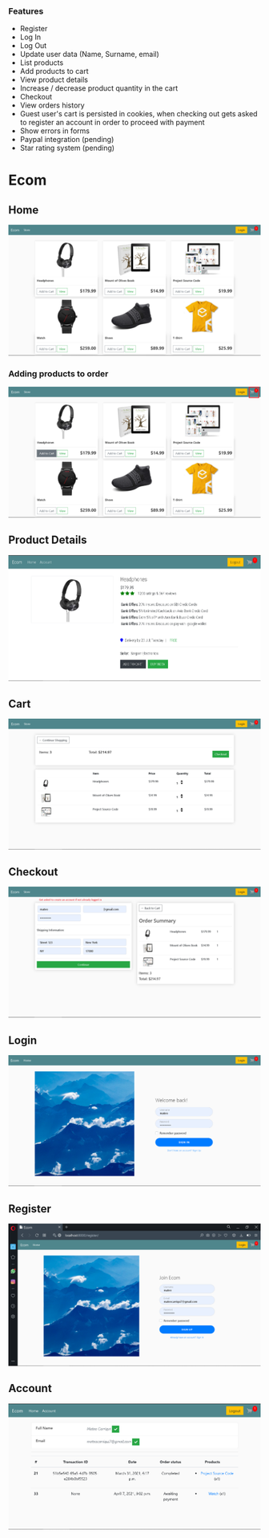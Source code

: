 ### Features

- Register
- Log In
- Log Out
- Update user data (Name, Surname, email)
- List products 
- Add products to cart
- View product details
- Increase / decrease product quantity in the cart
- Checkout
- View orders history
- Guest user's cart is persisted in cookies, when checking out gets asked to register an account in order to proceed with payment
- Show errors in forms
- Paypal integration (pending)
- Star rating system (pending)

# Ecom

## Home
![](https://raw.githubusercontent.com/system32uwu/django-ecommerce/main/screenshots/Store.png)

### Adding products to order
![](https://raw.githubusercontent.com/system32uwu/django-ecommerce/main/screenshots/StoreAddToCartGuest.png)

## Product Details
![](https://raw.githubusercontent.com/system32uwu/django-ecommerce/main/screenshots/ProductDetails.png)

## Cart
![](https://raw.githubusercontent.com/system32uwu/django-ecommerce/main/screenshots/Cart.png)

## Checkout
![](https://raw.githubusercontent.com/system32uwu/django-ecommerce/main/screenshots/Checkout1.png)

## Login
![](https://raw.githubusercontent.com/system32uwu/django-ecommerce/main/screenshots/Login.png)

## Register
![](https://raw.githubusercontent.com/system32uwu/django-ecommerce/main/screenshots/Register.png)

## Account
![](https://raw.githubusercontent.com/system32uwu/django-ecommerce/main/screenshots/Account.png)